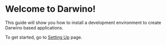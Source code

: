 Welcome to Darwino!
===================

This guide will show you how to install a development environment to create Darwino based applications.

To get started, go to [Setting Up](Setting-Up.md) page.
